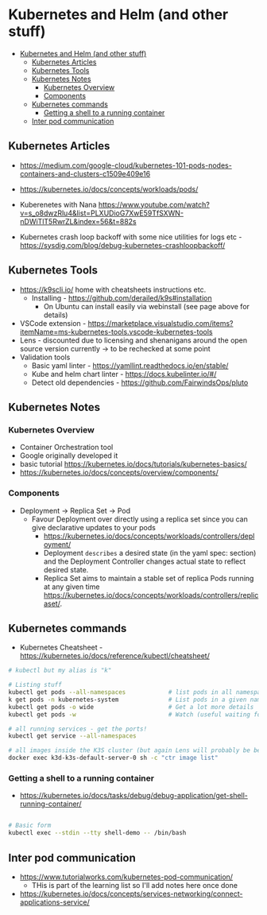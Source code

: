# Kubernetes and Helm (and other stuff)

- [Kubernetes and Helm (and other stuff)](#kubernetes-and-helm-and-other-stuff)
  - [Kubernetes Articles](#kubernetes-articles)
  - [Kubernetes Tools](#kubernetes-tools)
  - [Kubernetes Notes](#kubernetes-notes)
    - [Kubernetes Overview](#kubernetes-overview)
    - [Components](#components)
  - [Kubernetes commands](#kubernetes-commands)
    - [Getting a shell to a running container](#getting-a-shell-to-a-running-container)
  - [Inter pod communication](#inter-pod-communication)

## Kubernetes Articles

- <https://medium.com/google-cloud/kubernetes-101-pods-nodes-containers-and-clusters-c1509e409e16>
- <https://kubernetes.io/docs/concepts/workloads/pods/>

- Kuberenetes with Nana <https://www.youtube.com/watch?v=s_o8dwzRlu4&list=PLXUDioG7XwE59TfSXWN-nDWiTlT5RwrZL&index=56&t=882s>
- Kubernetes crash loop backoff with some nice utilities for logs etc - <https://sysdig.com/blog/debug-kubernetes-crashloopbackoff/>

## Kubernetes Tools

- <https://k9scli.io/> home with cheatsheets instructions etc. 
  - Installing - https://github.com/derailed/k9s#installation
    - On Ubuntu can install easily via webinstall (see page above for details)
- VSCode extension - <https://marketplace.visualstudio.com/items?itemName=ms-kubernetes-tools.vscode-kubernetes-tools>
- Lens - discounted due to licensing and shenanigans around the open source version currently -> to be rechecked at some point
- Validation tools
  - Basic yaml linter - <https://yamllint.readthedocs.io/en/stable/>
  - Kube and helm chart linter - <https://docs.kubelinter.io/#/>
  - Detect old dependencies - <https://github.com/FairwindsOps/pluto>

## Kubernetes Notes

### Kubernetes Overview

- Container Orchestration tool
- Google originally developed it
- basic tutorial <https://kubernetes.io/docs/tutorials/kubernetes-basics/>
- <https://kubernetes.io/docs/concepts/overview/components/>

### Components

- Deployment -> Replica Set -> Pod
  - Favour Deployment over directly using a replica set since you can give declarative updates to your pods
    - <https://kubernetes.io/docs/concepts/workloads/controllers/deployment/>
    - Deployment `describes` a desired state (in the yaml spec: section) and the Deployment Controller changes actual state to reflect desired state.
    - Replica Set aims to maintain a stable set of replica Pods running at any given time <https://kubernetes.io/docs/concepts/workloads/controllers/replicaset/>.

## Kubernetes commands

- Kubernetes Cheatsheet - <https://kubernetes.io/docs/reference/kubectl/cheatsheet/>

```bash
# kubectl but my alias is "k"

# Listing stuff
kubectl get pods --all-namespaces            # list pods in all namespaces not just the current one
k get pods -n kubernetes-system              # List pods in a given namespace
kubectl get pods -o wide                     # Get a lot more details
kubectl get pods -w                          # Watch (useful waiting for stuff to get running)

# all running services - get the ports!
kubectl get service --all-namespaces

# all images inside the K3S cluster (but again Lens will probably be better for it)
docker exec k3d-k3s-default-server-0 sh -c "ctr image list"
```

### Getting a shell to a running container

- <https://kubernetes.io/docs/tasks/debug/debug-application/get-shell-running-container/>

```bash

# Basic form
kubectl exec --stdin --tty shell-demo -- /bin/bash
```

## Inter pod communication

- <https://www.tutorialworks.com/kubernetes-pod-communication/>
  - THis is part of the learning list so I'll add notes here once done
- <https://kubernetes.io/docs/concepts/services-networking/connect-applications-service/>
